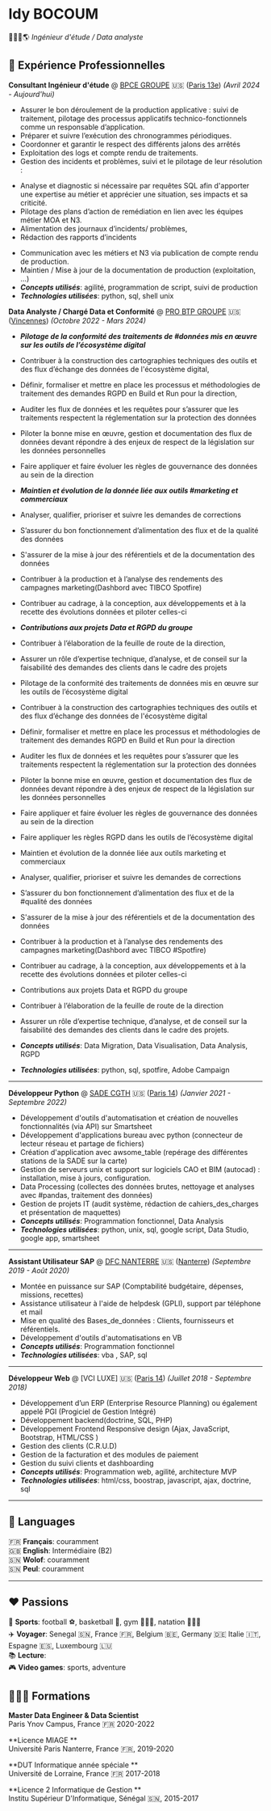 # Idy BOCOUM

🧑🏾‍💻🌎 _Ingénieur d'étude / Data analyste_

##  💼 Expérience Professionnelles 

**Consultant Ingénieur d'étude** @ [BPCE GROUPE](https://groupebpce.com/) 🇺🇸 (<u>Paris 13e</u>) _(Avril 2024 - Aujourd'hui)_

- Assurer le bon déroulement de la production applicative : suivi de traitement, pilotage des processus applicatifs technico-fonctionnels comme un responsable d’application.
- Préparer et suivre l’exécution des chronogrammes périodiques.
- Coordonner et garantir le respect des différents jalons des arrêtés
- Exploitation des logs et compte rendu de traitements.
- Gestion des incidents et problèmes, suivi et le pilotage de leur résolution :
* Analyse et diagnostic si nécessaire par requêtes SQL afin d'apporter une expertise au métier et apprécier une situation, ses impacts et sa criticité.
* Pilotage des plans d’action de remédiation en lien avec les équipes métier MOA et N3.
* Alimentation des journaux d’incidents/ problèmes,
* Rédaction des rapports d’incidents
- Communication avec les métiers et N3 via publication de compte rendu de production.
- Maintien / Mise à jour de la documentation de production (exploitation, …)
- **_Concepts utilisés_**: agilité, programmation de script, suivi de production
- **_Technologies utilisées_**: python, sql, shell unix

**Data Analyste / Chargé Data et Conformité** @ [PRO BTP GROUPE](https://groupe.probtp.com/) 🇺🇸 (<u>Vincennes</u>) _(Octobre 2022 - Mars 2024)_

- **_Pilotage de la conformité des traitements de #données mis en œuvre sur les outils de l’écosystème digital_**

- Contribuer à la construction des cartographies techniques des outils et des flux d’échange des données de l'écosystème digital,
- Définir, formaliser et mettre en place les processus et méthodologies de traitement des demandes RGPD en Build et Run pour la direction,
- Auditer les flux de données et les requêtes pour s’assurer que les traitements respectent la réglementation sur la protection des données
- Piloter la bonne mise en œuvre, gestion et documentation des flux de données devant répondre à des enjeux de respect de la législation sur les données personnelles
- Faire appliquer et faire évoluer les règles de gouvernance des données au sein de la direction

- **_Maintien et évolution de la donnée liée aux outils #marketing et commerciaux_** 

- Analyser, qualifier, prioriser et suivre les demandes de corrections
- S’assurer du bon fonctionnement d’alimentation des flux et de la qualité des données
- S'assurer de la mise à jour des référentiels et de la documentation des données
- Contribuer à la production et à l’analyse des rendements des campagnes marketing(Dashbord avec TIBCO Spotfire)
- Contribuer au cadrage, à la conception, aux développements et à la recette des évolutions données et piloter celles-ci

- **_Contributions aux projets Data et RGPD du groupe_**

- Contribuer à l’élaboration de la feuille de route de la direction,
- Assurer un rôle d’expertise technique, d’analyse, et de conseil sur la faisabilité des demandes des clients dans le cadre des projets
- Pilotage de la conformité des traitements de données mis en œuvre sur les outils de l’écosystème digital
- Contribuer à la construction des cartographies techniques des outils et des flux d’échange des données de l'écosystème digital
- Définir, formaliser et mettre en place les processus et méthodologies de traitement des demandes RGPD en Build et Run pour la direction
- Auditer les flux de données et les requêtes pour s’assurer que les traitements respectent la réglementation sur la protection des données
- Piloter la bonne mise en œuvre, gestion et documentation des flux de données devant répondre à des enjeux de respect de la législation sur les données personnelles
- Faire appliquer et faire évoluer les règles de gouvernance des données au sein de la direction
- Faire appliquer les règles RGPD dans les outils de l’écosystème digital
- Maintien et évolution de la donnée liée aux outils marketing et commerciaux
- Analyser, qualifier, prioriser et suivre les demandes de corrections
- S’assurer du bon fonctionnement d’alimentation des flux et de la #qualité des données
- S'assurer de la mise à jour des référentiels et de la documentation des données
- Contribuer à la production et à l’analyse des rendements des campagnes marketing(Dashbord avec TIBCO #Spotfire)
- Contribuer au cadrage, à la conception, aux développements et à la recette des évolutions données et piloter celles-ci
- Contributions aux projets Data et RGPD du groupe
- Contribuer à l’élaboration de la feuille de route de la direction
-  Assurer un rôle d’expertise technique, d’analyse, et de conseil sur la faisabilité des demandes des clients dans le cadre des projets.
- **_Concepts utilisés_**: Data Migration, Data Visualisation, Data Analysis, RGPD
- **_Technologies utilisées_**: python, sql, spotfire, Adobe Campaign

---


**Développeur Python** @ [SADE CGTH](https://www.sade-cgth.fr/) 🇺🇸 (<u>Paris 14</u>) _(Janvier 2021 - Septembre 2022)_

- Développement d'outils d'automatisation et création de nouvelles fonctionnalités (via API) sur Smartsheet
- Développement d'applications bureau avec python (connecteur de lecteur réseau et partage de fichiers)
- Création d'application avec awsome_table (repérage des différentes stations de la SADE sur la carte)
- Gestion de serveurs unix et support sur logiciels CAO et BIM (autocad) : installation, mise à jours, configuration. 
- Data Processing (collectes des données brutes, nettoyage et analyses avec #pandas, traitement des données) 
- Gestion de projets IT (audit système, rédaction de cahiers_des_charges et présentation de maquettes)
- **_Concepts utilisés_**: Programmation fonctionnel, Data Analysis
- **_Technologies utilisées_**: python, unix, sql, google script, Data Studio, google app, smartsheet

---


**Assistant Utilisateur SAP** @ [DFC NANTERRE](https://www.parisnanterre.fr/) 🇺🇸 (<u>Nanterre</u>) _(Septembre 2019 - Août 2020)_

- Montée en puissance sur SAP (Comptabilité budgétaire, dépenses, missions, recettes)
- Assistance utilisateur à l'aide de helpdesk (GPLI), support par téléphone et mail
- Mise en qualité des Bases_de_données : Clients, fournisseurs et référentiels.
- Développement d'outils d'automatisations en VB
- **_Concepts utilisés_**: Programmation fonctionnel
- **_Technologies utilisées_**: vba , SAP, sql

---
  
**Développeur Web** @ [VCI LUXE] 🇺🇸 (<u>Paris 14</u>) _(Juillet 2018 - Septembre 2018)_

- Développement d’un ERP (Enterprise Resource Planning) ou également appelé PGI (Progiciel de Gestion Intégré)
- Développement backend(doctrine, SQL, PHP)
- Développement Frontend Responsive design (Ajax, JavaScript, Bootstrap, HTML/CSS )
- Gestion des clients (C.R.U.D)
- Gestion de la facturation et des modules de paiement
- Gestion du suivi clients et dashboarding
- **_Concepts utilisés_**: Programmation web, agilité, architecture MVP
- **_Technologies utilisées_**: html/css, boostrap, javascript, ajax, doctrine, sql

---

## 💬 Languages

🇫🇷 **Français**: couramment <br/>
🇬🇧 **English**: Intermédiaire (B2) <br/>
🇸🇳 **Wolof**: couramment <br/>
🇸🇳 **Peul**: couramment <br/> 

---

## ❤️ Passions

👟 **Sports**: football ⚽️, basketball 🏀, gym 🏋🏾‍♂️, natation 🏊🏾‍♂️ <br/>
✈️ **Voyager**: Senegal 🇸🇳, France 🇫🇷, Belgium 🇧🇪, Germany 🇩🇪 Italie :it:, Espagne :es:, Luxembourg 🇱🇺 <br/>
📚 **Lecture**: <br/>
🎮 **Video games**: sports, adventure 

## 👨🏾‍🎓 Formations

**Master Data Engineer & Data Scientist**<br/>
Paris Ynov Campus, France 🇫🇷 2020-2022

**Licence MIAGE **<br/>
Université Paris Nanterre, France 🇫🇷, 2019-2020

**DUT Informatique année spéciale **<br/>
Université de Lorraine, France 🇫🇷 2017-2018

**Licence 2 Informatique de Gestion **<br/>
Institu Supérieur D'Informatique, Sénégal 🇸🇳, 2015-2017
 






